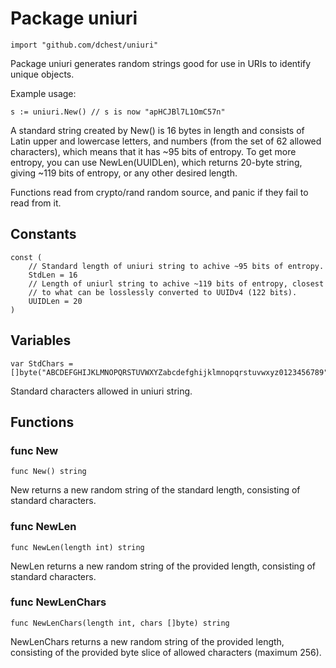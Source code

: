 Package uniuri
=====================

	import "github.com/dchest/uniuri"

Package uniuri generates random strings good for use in URIs to identify
unique objects.

Example usage:

	s := uniuri.New() // s is now "apHCJBl7L1OmC57n"

A standard string created by New() is 16 bytes in length and consists of
Latin upper and lowercase letters, and numbers (from the set of 62 allowed
characters), which means that it has ~95 bits of entropy. To get more
entropy, you can use NewLen(UUIDLen), which returns 20-byte string, giving
~119 bits of entropy, or any other desired length.

Functions read from crypto/rand random source, and panic if they fail to
read from it.


Constants
---------

	const (
	    // Standard length of uniuri string to achive ~95 bits of entropy.
	    StdLen = 16
	    // Length of uniurl string to achive ~119 bits of entropy, closest
	    // to what can be losslessly converted to UUIDv4 (122 bits).
	    UUIDLen = 20
	)



Variables
---------

	var StdChars = []byte("ABCDEFGHIJKLMNOPQRSTUVWXYZabcdefghijklmnopqrstuvwxyz0123456789")

Standard characters allowed in uniuri string.


Functions
---------

### func New

	func New() string
	
New returns a new random string of the standard length, consisting of
standard characters.

### func NewLen

	func NewLen(length int) string
	
NewLen returns a new random string of the provided length, consisting of
standard characters.

### func NewLenChars

	func NewLenChars(length int, chars []byte) string
	
NewLenChars returns a new random string of the provided length, consisting
of the provided byte slice of allowed characters (maximum 256).

